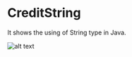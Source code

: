 # CreditString

It shows the using of String type in Java. 

![alt text](https://github.com/Leone717/CreditString/blob/master/Credits.png)


